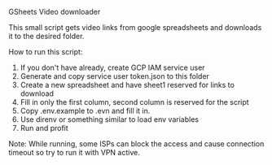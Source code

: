 GSheets Video downloader

This small script gets video links from google spreadsheets and downloads it 
to the desired folder.

How to run this script:
1) If you don't have already, create GCP IAM service user
2) Generate and copy service user token.json to this folder
3) Create a new spreadsheet and have sheet1 reserved for links to download
4) Fill in only the first column, second column is reserved for the script
5) Copy .env.example to .evn and fill it in.
6) Use direnv or something similar to load env variables
7) Run and profit

Note:
While running, some ISPs can block the access and cause connection timeout so try to run it with VPN active.

